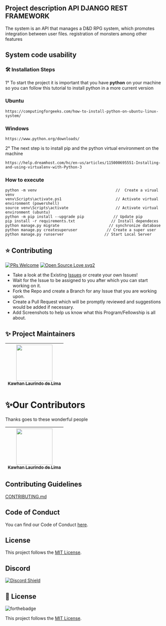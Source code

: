 ## Project description API DJANGO REST FRAMEWORK

<p>The system is an API that manages a D&D RPG system, which promotes integration between user files. registration of monsters among other features</p>

## System code usability

### 🛠️ Installation Steps


1° To start the project it is important that you have __python__ on your machine so you can follow this tutorial to install python in a more current version 

### Ubuntu 

```
https://computingforgeeks.com/how-to-install-python-on-ubuntu-linux-system/
```

### Windows

```
https://www.python.org/downloads/
```

2° The next step is to install pip and the python virtual environment on the machine

```
https://help.dreamhost.com/hc/en-us/articles/115000695551-Installing-and-using-virtualenv-with-Python-3
```

### How to execute

```
python -m venv                                   //  Create a virual venv
venv\Scripts\activate.ps1                        // Activate virtual environment (powershell)
source venv\Scripts\activate                     // Activate virtual environment (ubuntu)
python -m pip install --upgrade pip             // Update pip
pip install -r requirements.txt                // Install dependeces
python manage.py migrate                      // synchronize database
python manage.py createsuperuser             // Create a super user
python manage.py runserver                  // Start Local Server
```

## ⭐ Contributing

[![PRs Welcome](https://img.shields.io/badge/PRs-welcome-brightgreen.svg?style=flat-square)](http://makeapullrequest.com)
[![Open Source Love svg2](https://badges.frapsoft.com/os/v2/open-source.svg?v=103)](https://github.com/ellerbrock/open-source-badges/)

-   Take a look at the Existing [Issues]() or create your own Issues!
-   Wait for the Issue to be assigned to you after which you can start working on it.
-   Fork the Repo and create a Branch for any Issue that you are working upon.
-   Create a Pull Request which will be promptly reviewed and suggestions would be added if necessary.
-   Add Screenshots to help us know what this Program/Fellowship is all about.

## ✨ Project Maintainers

| [<img src="https://avatars.githubusercontent.com/u/69232156?v=4" width=115><br><sub>Kawhan Laurindo de Lima</sub>](https://github.com/Kawhan) | 
| :---: | 



# ✨Our Contributors

Thanks goes to these wonderful people

<!-- ALL-CONTRIBUTORS-LIST:START - Do not remove or modify this section -->

| [<img src="https://avatars.githubusercontent.com/u/69232156?v=4" width=115><br><sub>Kawhan Laurindo de Lima</sub>](https://github.com/Kawhan) | 
| :---: | 

## Contributing Guidelines

[CONTRIBUTING.md](/CONTRIBUTING.md)

## Code of Conduct

You can find our Code of Conduct [here](/CODE_OF_CONDUCT.md).

## License

This project follows the [MIT License](/LICENSE).

## Discord

[![Discord Shield]()]()

## 📃 License

![forthebadge]()

This project follows the [MIT License](/LICENSE).